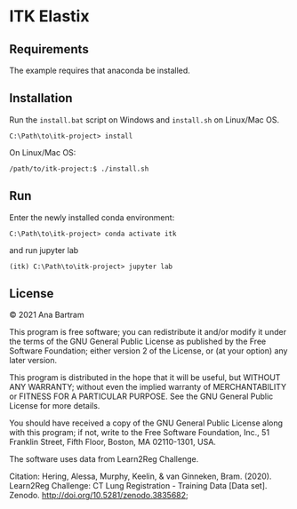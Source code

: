 # ITK Elastix

## Requirements

The example requires that anaconda be installed.

## Installation

Run the `install.bat` script on Windows and `install.sh` on Linux/Mac OS.

```
C:\Path\to\itk-project> install
```

On Linux/Mac OS:
```
/path/to/itk-project:$ ./install.sh
```

## Run

Enter the newly installed conda environment:
```
C:\Path\to\itk-project> conda activate itk
```
and run jupyter lab
```
(itk) C:\Path\to\itk-project> jupyter lab
```

## License

© 2021 Ana Bartram

This program is free software; you can redistribute it and/or
modify it under the terms of the GNU General Public License
as published by the Free Software Foundation; either version 2
of the License, or (at your option) any later version.

This program is distributed in the hope that it will be useful,
but WITHOUT ANY WARRANTY; without even the implied warranty of
MERCHANTABILITY or FITNESS FOR A PARTICULAR PURPOSE.  See the
GNU General Public License for more details.

You should have received a copy of the GNU General Public License
along with this program; if not, write to the Free Software
Foundation, Inc., 51 Franklin Street, Fifth Floor, Boston, MA  02110-1301, USA.

The software uses data from Learn2Reg Challenge.

Citation:  Hering, Alessa, Murphy, Keelin, & van Ginneken, Bram. (2020).
Learn2Reg Challenge: CT Lung Registration - Training Data [Data set].
Zenodo. http://doi.org/10.5281/zenodo.3835682;